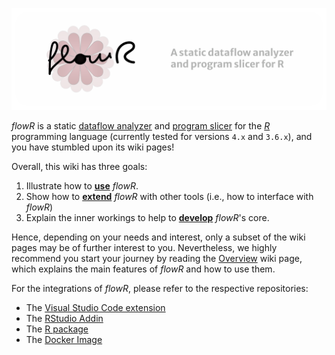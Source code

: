 [![flowR Logo](img/flowR.png)](https://github.com/flowr-analysis/flowr)

_flowR_ is a static [dataflow analyzer](https://en.wikipedia.org/wiki/Data-flow_analysis) and [program slicer](https://github.com/flowr-analysis/flowr/wiki/Terminology#program-slice) for the [_R_](https://www.r-project.org/) programming language (currently tested for versions `4.x` and `3.6.x`), and you have stumbled upon its wiki pages!

Overall, this wiki has three goals:

1. Illustrate how to [**use**](https://github.com/flowr-analysis/flowr/wiki/Overview) _flowR_.
2. Show how to [**extend**](https://github.com/flowr-analysis/flowr/wiki/Interface) _flowR_ with other tools (i.e., how to interface with _flowR_)
3. Explain the inner workings to help to [**develop**](https://github.com/flowr-analysis/flowr/wiki/Core) _flowR_'s core.

Hence, depending on your needs and interest, only a subset of the wiki pages may be of further interest to you.
Nevertheless, we highly recommend you start your journey by reading the [Overview](https://github.com/flowr-analysis/flowr/wiki/Overview) wiki page, which explains the main features of _flowR_ and how to use them.

For the integrations of _flowR_, please refer to the respective repositories:

- The [Visual Studio Code extension](https://github.com/flowr-analysis/vscode-flowr)
- The [RStudio Addin](https://github.com/flowr-analysis/rstudio-addin-flowr)
- The [R package](https://github.com/flowr-analysis/flowr-r-adapter)
- The [Docker Image](https://hub.docker.com/r/eagleoutice/flowr)